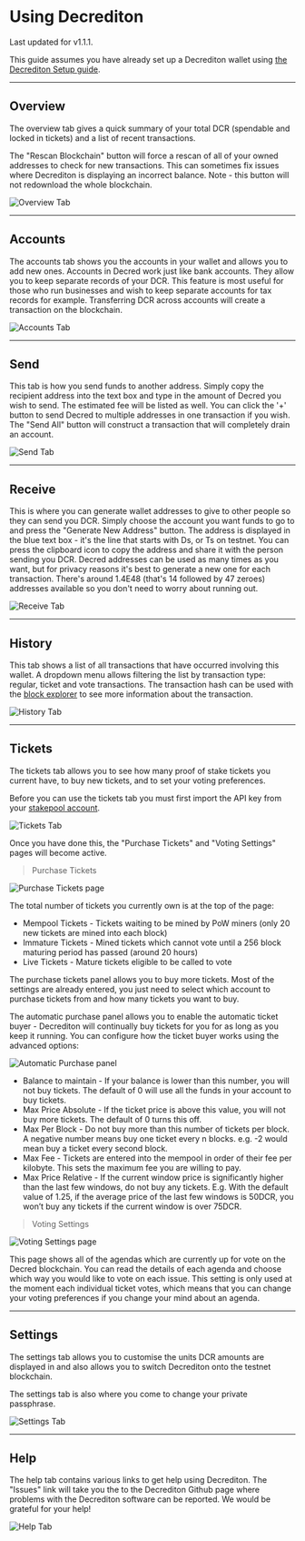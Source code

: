 # Using Decrediton #

Last updated for v1.1.1.

This guide assumes you have already set up a Decrediton wallet using [the Decrediton Setup guide](decrediton-setup.md).

---

## Overview

The overview tab gives a quick summary of your total DCR (spendable and locked in tickets) and a list of recent transactions. 

The "Rescan Blockchain" button will force a rescan of all of your owned addresses to check for new transactions. This can sometimes fix issues where Decrediton is displaying an incorrect balance. Note - this button will not redownload the whole blockchain.

![Overview Tab](/img/decrediton/overview.jpg)

---

## Accounts

The accounts tab shows you the accounts in your wallet and allows you to add new ones.
Accounts in Decred work just like bank accounts. 
They allow you to keep separate records of your DCR. This feature is most 
useful for those who run businesses and wish to keep separate accounts for 
tax records for example. Transferring DCR across accounts will create a 
transaction on the blockchain.  

![Accounts Tab](/img/decrediton/accounts.jpg)

---

## Send

This tab is how you send funds to another address. Simply copy the recipient
address into the text box and type in the amount of Decred you wish to send.
The estimated fee will be listed as well. You can click the '+' button to 
send Decred to multiple addresses in one transaction if you wish.  
The "Send All" button will construct a transaction that will completely drain an account. 

![Send Tab](/img/decrediton/send.jpg)

---

## Receive

This is where you can generate wallet addresses to give to other people so they can
send you DCR. Simply choose the account you want funds to go to and press the "Generate New Address" button.
The address is displayed in the blue text box - it's the line that starts with Ds, or Ts on testnet.
You can press the clipboard icon to copy the address and share it with the person sending you DCR.
Decred addresses can be used as many times as you want, but for privacy reasons it's best
to generate a new one for each transaction. There's around 1.4E48 (that's 14 followed by 47 zeroes)
addresses available so you don't need to worry about running out.  

![Receive Tab](/img/decrediton/receive.jpg)

---

## History

This tab shows a list of all transactions that have occurred involving this wallet. A dropdown menu allows filtering the list
by transaction type: regular, ticket and vote transactions. The transaction hash can be used with the
[block explorer](/getting-started/using-the-block-explorer.md) to see more information about the transaction.  

![History Tab](/img/decrediton/history.jpg)

---

## Tickets

The tickets tab allows you to see how many proof of stake tickets you current have, to buy new tickets, and to set your voting preferences.

Before you can use the tickets tab you must first import the API key from your [stakepool account](/mining/how-to-stake.md#pos-using-a-stakepool).

![Tickets Tab](/img/decrediton/tickets.jpg)

Once you have done this, the "Purchase Tickets" and "Voting Settings" pages will become active.

> Purchase Tickets

![Purchase Tickets page](/img/decrediton/purchase-tickets.jpg)

The total number of tickets you currently own is at the top of the page:

- Mempool Tickets - Tickets waiting to be mined by PoW miners (only 20 new tickets are mined into each block)
- Immature Tickets - Mined tickets which cannot vote until a 256 block maturing period has passed (around 20 hours)
- Live Tickets - Mature tickets eligible to be called to vote

<!-- TODO:  missed, revoked, expired tickets,  -->

The purchase tickets panel allows you to buy more tickets. Most of the settings are already entered, you just need to select which account to purchase tickets from and how many tickets you want to buy. 

<!-- TODO:  advanced options  -->
<!-- TODO: Revoke button -->
<!-- TODO: Import script button -->

The automatic purchase panel allows you to enable the automatic ticket buyer - Decrediton will continually buy tickets for you for as long as you keep it running. You can configure how the ticket buyer works using the advanced options:

![Automatic Purchase panel](/img/decrediton/autobuyer.jpg)

- Balance to maintain - If your balance is lower than this number, you will not buy tickets. The default of 0 will use all the funds in your account to buy tickets.
- Max Price Absolute -  If the ticket price is above this value, you will not buy more tickets. The default of 0 turns this off.
- Max Per Block - Do not buy more than this number of tickets per block. A negative number means buy one ticket every n blocks. e.g. -2 would mean buy a ticket every second block.
- Max Fee - Tickets are entered into the mempool in order of their fee per kilobyte. This sets the maximum fee you are willing to pay.
- Max Price Relative  - If the current window price is significantly higher than the last few windows, do not buy any tickets. E.g. With the default value of 1.25, if the average price of the last few windows is 50DCR, you won’t buy any tickets if the current window is over 75DCR.

> Voting Settings

![Voting Settings page](/img/decrediton/voting.jpg)

This page shows all of the agendas which are currently up for vote on the Decred blockchain. 
You can read the details of each agenda and choose which way you would like to vote on each issue. 
This setting is only used at the moment each individual ticket votes, which means that you can change your 
voting preferences if you change your mind about an agenda.

--- 

## Settings

The settings tab allows you to customise the units DCR amounts are displayed in and also allows you to switch Decrediton onto the testnet blockchain.

The settings tab is also where you come to change your private passphrase.

![Settings Tab](/img/decrediton/settings.jpg)

---


## Help

The help tab contains various links to get help using Decrediton. The "Issues" link will take you the to the Decrediton Github page where problems with the Decrediton software can be reported. We would be grateful for your help!

![Help Tab](/img/decrediton/help.jpg)